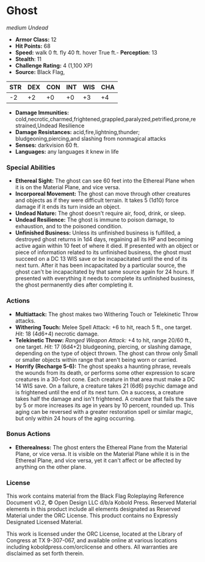 # Ghost

*medium* *Undead*

- **Armor Class:** 12
- **Hit Points:** 68 
- **Speed:** walk 0 ft. fly 40 ft. hover True ft.- **Perception**: 13
- **Stealth**: 11
- **Challenge Rating:** 4 (1,100 XP)
- **Source:** Black Flag,

| STR | DEX | CON | INT | WIS | CHA |
| --- | --- | --- | --- | --- | --- |
| -2 | +2 | +0 | +0 | +3 | +4 |

- **Damage Immunities:** cold,necrotic,charmed,frightened,grappled,paralyzed,petrified,prone,restrained,Undead Resilience
- **Damage Resistances:** acid,fire,lightning,thunder; bludgeoning,piercing,and slashing from nonmagical attacks
- **Senses:** darkvision 60 ft.
- **Languages:** any languages it knew in life

### Special Abilities

- **Ethereal Sight:** The ghost can see 60 feet into the Ethereal Plane when it is on the Material Plane, and vice versa.
- **Incorporeal Movement:** The ghost can move through other creatures and objects as if they were difficult terrain. It takes 5 (1d10) force damage if it ends its turn inside an object.
- **Undead Nature:** The ghost doesn't require air, food, drink, or sleep.
- **Undead Resilience:** The ghost is immune to poison damage, to exhaustion, and to the poisoned condition.
- **Unfinished Business:** Unless its unfinished business is fulfilled, a destroyed ghost returns in 1d4 days, regaining all its HP and becoming active again within 10 feet of where it died. If presented with an object or piece of information related to its unfinished business, the ghost must succeed on a DC 13 WIS save or be incapacitated until the end of its next turn. After it has been incapacitated by a particular source, the ghost can't be incapacitated by that same source again for 24 hours. If presented with everything it needs to complete its unfinished business, the ghost permanently dies after completing it.

### Actions

- **Multiattack:** The ghost makes two Withering Touch or Telekinetic Throw attacks.
- **Withering Touch:** Melee Spell Attack: +6 to hit, reach 5 ft., one target. _Hit:_ 18 (4d6+4) necrotic damage.
- **Telekinetic Throw:** _Ranged Weapon Attack:_ +4 to hit, range 20/60 ft., one target. _Hit:_ 17 (6d4+2) bludgeoning, piercing, or slashing damage, depending on the type of object thrown. The ghost can throw only Small or smaller objects within range that aren't being worn or carried.
- **Horrify (Recharge 5-6):** The ghost speaks a haunting phrase, reveals the wounds from its death, or performs some other expression to scare creatures in a 30-foot cone. Each creature in that area must make a DC 14 WIS save. On a failure, a creature takes 21 (6d6) psychic damage and is frightened until the end of its next turn. On a success, a creature takes half the damage and isn't frightened. A creature that fails the save by 5 or more increases its age in years by 10 percent, rounded up. This aging can be reversed with a greater restoration spell or similar magic, but only within 24 hours of the aging occurring.

### Bonus Actions

- **Etherealness:** The ghost enters the Ethereal Plane from the Material Plane, or vice versa. It is visible on the Material Plane while it is in the Ethereal Plane, and vice versa, yet it can't affect or be affected by anything on the other plane.


### License

This work contains material from the Black Flag Roleplaying Reference Document v0.2, © Open Design LLC d/b/a Kobold Press. Reserved Material elements in this product include all elements designated as Reserved Material under the ORC License. This product contains no Expressly Designated Licensed Material.

This work is licensed under the ORC License, located at the Library of Congress at TX 9-307-067, and available online at various locations including koboldpress.com/orclicense and others. All warranties are disclaimed as set forth therein.
